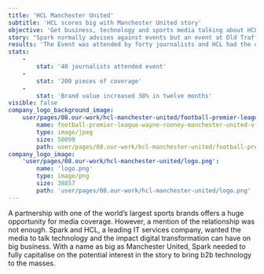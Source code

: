 ```yaml
---
title: 'HCL Manchester United'
subtitle: 'HCL scores big with Manchester United story'
objective: 'Get business, technology and sports media talking about HCL’s digital transformation expertise by using its partnership with Manchester United to showcase what it can deliver.'
story: "Spark normally advises against events but an event at Old Trafford is obviously not in the same league as a hotel conference room - we knew that it would be a massive draw for the media and an opportunity to spend a lengthy period of time with them.  However, the challenge was ensuring that the story would meet the requirements of the most technical IT journalist as well as an entirely sports focused journalist with little interest in technology.\r\n\r\nSpark worked closely with HCL and Manchester United to ensure that the event would appeal to all of the different media types.  We built stories for each audience for example asking the players to talk about their use of technology and asking Manchester United to talk about the impact of digital transformation on it as a business and their vision for using digital technologies to bring the experience of Old Trafford to their 659 million fans worldwide.  "
results: 'The Event was attended by forty journalists and HCL had the opportunity to speak to top-tier media including the _Financial Times_, _BBC_, _The Telegraph_, Reuters. Volume of coverage was impressive and reached 200 pieces. Quality was also outstanding - it included a full page piece in the _Business Reporter_ section of the _Sunday Telegraph_ as well as a piece on Reuters that reached 27 million readers. This, along with an ongoing PR campaign has seen HCL become the fastest growing brand in IT services according to Brand Finance, with its brand value increasing by 38% in twelve months. The message that they would be able to delight their fans by using digital technologies to bring Old Trafford closer to everyone, not just the small percentage of worldwide fans that get to experience Old Trafford resonated well.'
stats:
    -
        stat: '40 journalists attended event'
    -
        stat: '200 pieces of coverage'
    -
        stat: 'Brand value increased 38% in twelve months'
visible: false
company_logo_background_image:
    user/pages/08.our-work/hcl-manchester-united/football-premier-league-wayne-rooney-manchester-united-v-hull_3235215.jpg:
        name: football-premier-league-wayne-rooney-manchester-united-v-hull_3235215.jpg
        type: image/jpeg
        size: 50099
        path: user/pages/08.our-work/hcl-manchester-united/football-premier-league-wayne-rooney-manchester-united-v-hull_3235215.jpg
company_logo_image:
    'user/pages/08.our-work/hcl-manchester-united/logo.png':
        name: 'logo.png'
        type: image/png
        size: 38857
        path: 'user/pages/08.our-work/hcl-manchester-united/logo.png'
---
```


A partnership with one of the world’s largest sports brands offers a huge opportunity for media coverage. However, a mention of the relationship was not enough. Spark and HCL, a leading IT services company, wanted the media to talk technology and the impact digital transformation can have on big business. With a name as big as Manchester United, Spark needed to fully capitalise on the potential interest in the story to bring b2b technology to the masses.

